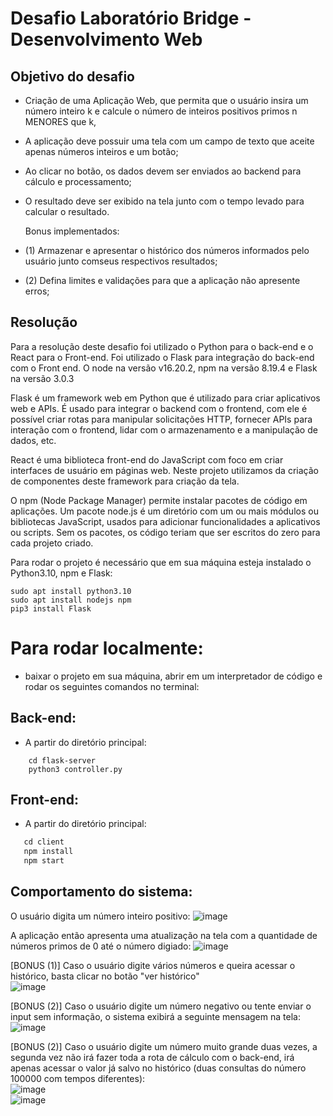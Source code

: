 # Desafio Laboratório Bridge - Desenvolvimento Web
## Objetivo do desafio 
- Criação de uma Aplicação Web, que permita que o usuário insira um número inteiro k e calcule o número de inteiros positivos primos n MENORES que k,
- A aplicação deve possuir uma tela com um campo de texto que aceite apenas números inteiros e um botão;
- Ao clicar no botão, os dados devem ser enviados ao backend para cálculo e processamento;
- O resultado deve ser exibido na tela junto com o tempo levado para calcular o
resultado.

  Bonus implementados:
  
- (1) Armazenar e apresentar o histórico dos números informados pelo usuário junto comseus respectivos resultados;
- (2) Defina limites e validações para que a aplicação não apresente erros;
## Resolução
Para a resolução deste desafio foi utilizado o Python para o back-end e o React para o Front-end. Foi utilizado o Flask para integração do back-end com o Front end. O node na versão v16.20.2, npm na versão 8.19.4 e Flask na versão 3.0.3

Flask é um framework web em Python que é utilizado para criar aplicativos web e APIs. É usado para integrar o backend com o frontend, com ele é possível criar rotas para manipular solicitações HTTP, fornecer APIs para interação com o frontend, lidar com o armazenamento e a manipulação de dados, etc.  

React é uma biblioteca front-end do JavaScript com foco em criar interfaces de usuário em páginas web. Neste projeto utilizamos da criação de componentes deste framework para criação da tela.

O npm (Node Package Manager) permite instalar pacotes de código em aplicações. Um pacote node.js é um diretório com um ou mais módulos ou bibliotecas JavaScript, usados para adicionar  funcionalidades a aplicativos ou scripts. Sem os pacotes, os código teriam que ser escritos do zero para cada projeto criado.

Para rodar o projeto é necessário que em sua máquina esteja instalado o Python3.10, npm e Flask:
```
sudo apt install python3.10
sudo apt install nodejs npm
pip3 install Flask
```
# Para rodar localmente:
- baixar o projeto em sua máquina, abrir em um interpretador de código e rodar os seguintes comandos no terminal:
## Back-end:
 - A partir do diretório principal:
```
    cd flask-server
    python3 controller.py
```

## Front-end:
 - A partir do diretório principal:
```l
   cd client
   npm install
   npm start
```

## Comportamento do sistema:
O usuário digita um número inteiro positivo: 
![image](https://github.com/larissaslomski/calculo-primos/assets/92489945/3a6bf542-8ef5-4591-a9bc-3c471f07e52f)  

A aplicação então apresenta uma atualização na tela com a quantidade de números primos de 0 até o número digiado:
![image](https://github.com/larissaslomski/calculo-primos/assets/92489945/53f5c77d-b758-489d-a9c0-54d48bf3fa2b)  

[BONUS (1)] Caso o usuário digite vários números e queira acessar o histórico, basta clicar no botão "ver histórico"  
![image](https://github.com/larissaslomski/calculo-primos/assets/92489945/24ff9c6a-a17b-44ea-8cbc-897ca6a3e912)  

[BONUS (2)] Caso o usuário digite um número negativo ou tente enviar o input sem informação, o sistema exibirá a seguinte mensagem na tela:  
![image](https://github.com/larissaslomski/calculo-primos/assets/92489945/8d8488ce-ffb6-4453-8192-bd4abcac22dd)  

[BONUS (2)] Caso o usuário digite um número muito grande duas vezes, a segunda vez não irá fazer toda a rota de cálculo com o back-end, irá apenas acessar o valor já salvo no histórico (duas consultas do número 100000 com tempos diferentes):  
![image](https://github.com/larissaslomski/calculo-primos/assets/92489945/18f2977d-39e5-4321-a19a-ccd709e85ee0)  
![image](https://github.com/larissaslomski/calculo-primos/assets/92489945/dbf12d43-ef0b-44bb-a9b2-236ba8b0f8cb)







